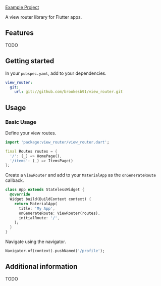 [Example Project](https://github.com/brookesb91/view_router_demo)

A view router library for Flutter apps.

## Features

TODO

## Getting started

In your `pubspec.yaml`, add to your dependencies.

```yaml
view_router:
  git:
    url: git://github.com/brookesb91/view_router.git
```

## Usage

### Basic Usage

Define your view routes.

```dart
import 'package:view_router/view_router.dart';

final Routes routes = {
  '/': (_) => HomePage(),
  '/items': (_) => ItemsPage()
};
```

Create a `ViewRouter` and add to your `MaterialApp` as the `onGenerateRoute` callback.

```dart
class App extends StatelessWidget {
  @override
  Widget build(BuildContext context) {
    return MaterialApp(
      title: 'My App',
      onGenerateRoute: ViewRouter(routes),
      initialRoute: '/',
    );
  }
}
```

Navigate using the navigator.

```dart
Navigator.of(context).pushNamed('/profile');
```

## Additional information

TODO
